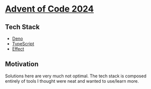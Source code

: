# [Advent of Code 2024](https://adventofcode.com/2024)

## Tech Stack

- [Deno](https://deno.land/)
- [TypeScript](https://www.typescriptlang.org/)
- [Effect](https://effect.website/)

## Motivation

Solutions here are very much not optimal. The tech stack is composed entirely of
tools I thought were neat and wanted to use/learn more.
